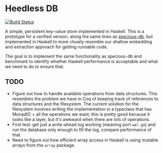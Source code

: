 # Heedless DB

[![Build Status](https://travis-ci.org/tchajed/heedless-db.svg?branch=master)](https://travis-ci.org/tchajed/heedless-db)

A simple, persistent key-value store implemented in Haskell. This is a prototype for a verified version, along the same lines as [specious-db](https://github.com/tchajed/specious-db), but implemented in Haskell to more closely resemble our shallow embedding and extraction approach for getting runnable code.

The goal is to implement the same functionality as specious-db and benchmark to identify whether Haskell performance is acceptable and what we need to do to ensure that.

## TODO

- Figure out how to handle available operations from data structures. This resembles the problem we have in Coq of keeping track of references to data structures and the filesystem. The current solution for the filesystem involves writing the implementation in a typeclass that has MonadIO + all the operations we want; this is pretty good because it looks like a layer, but it's awkward when there are lots of operations.
- First test: get just a write-ahead log working (meaning port `wal.go`) and run the database only enough to fill the log, compare performance of that.
- Need to figure out how efficient array access in Haskell is using mutable arrays from the `array` package.
